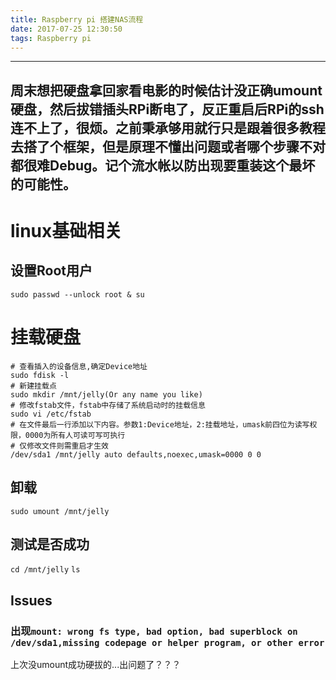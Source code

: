 ```yaml
---
title: Raspberry pi 搭建NAS流程
date: 2017-07-25 12:30:50
tags: Raspberry pi
---
```


---------------
周末想把硬盘拿回家看电影的时候估计没正确umount硬盘，然后拔错插头RPi断电了，反正重启后RPi的ssh连不上了，很烦。之前秉承够用就行只是跟着很多教程去搭了个框架，但是原理不懂出问题或者哪个步骤不对都很难Debug。记个流水帐以防出现要重装这个最坏的可能性。
---------------
# linux基础相关
## 设置Root用户
`sudo passwd --unlock root & su`


# 挂载硬盘
```
# 查看插入的设备信息,确定Device地址
sudo fdisk -l
# 新建挂载点
sudo mkdir /mnt/jelly(Or any name you like)
# 修改fstab文件，fstab中存储了系统启动时的挂载信息
sudo vi /etc/fstab
# 在文件最后一行添加以下内容。参数1:Device地址，2:挂载地址，umask前四位为读写权限，0000为所有人可读可写可执行
# 仅修改文件则需重启才生效
/dev/sda1 /mnt/jelly auto defaults,noexec,umask=0000 0 0
```
## 卸载
` sudo umount /mnt/jelly `

## 测试是否成功
` cd /mnt/jelly `
` ls `

## Issues
### 出现`mount: wrong fs type, bad option, bad superblock on /dev/sda1,missing codepage or helper program, or other error`

上次没umount成功硬拔的...出问题了？？？
